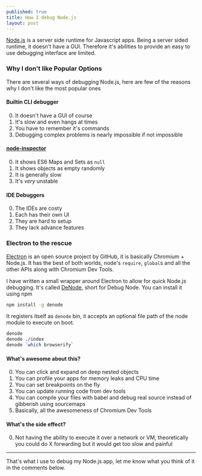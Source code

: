 ```yaml
---
published: true
title: How I debug Node.js
layout: post
---
```

[Node.js][] is a server side runtime for Javascript apps. Being a server sided runtime, it doesn't have a GUI. Therefore it's abilities to provide an easy to use debugging interface are limited.

### Why I don't like Popular Options

There are several ways of debugging Node.js, here are few of the reasons why I don't like the most popular ones

#### Builtin CLI debugger

0. It doesn't have a GUI of course
0. It's slow and even hangs at times
0. You have to remember it's commands
0. Debugging complex problems is nearly impossible if not impossible

#### [node-inspector][]

0. It shows ES6 Maps and Sets as `null`
0. It shows objects as empty randomly
0. It is generally slow
0. It's *very* unstable

#### IDE Debuggers

0. The IDEs are costy
0. Each has their own UI
0. They are hard to setup
0. They lack advance features

### Electron to the rescue

[Electron][] is an open source project by GitHub, it is basically Chromium + Node.js. It has the best of both worlds, node's `require`, `global`s and all the other APIs along with Chromium Dev Tools.

I have written a small wrapper around Electron to allow for quick Node.js debugging. It's called [DeNode], short for Debug Node.
You can install it using npm

```sh
npm install -g denode
```

It registers itself as `denode` bin, it accepts an optional file path of the node module to execute on boot.

```sh
denode
denode ./index
denode `which browserify`
```

#### What's awesome about this?

0. You can click and expand on deep nested objects
0. You can profile your apps for memory leaks and CPU time
0. You can set breakpoints on the fly
0. You can update running code from dev tools
0. You can compile your files with babel and debug real source instead of gibberish using sourcemaps
0. Basically, all the awesomeness of Chromium Dev Tools

#### What's the side effect?

0. Not having the ability to execute it over a network or VM, theoretically you could do X forwarding but it would get too slow and painful

---

That's what I use to debug my Node.js app, let me know what you think of it in the comments below.

[Node.js]:https://nodejs.org/en/
[node-inspector]:https://www.npmjs.com/package/node-inspector
[Electron]:https://electron.atom.io/
[DeNode]:https://github.com/steelbrain/denode
